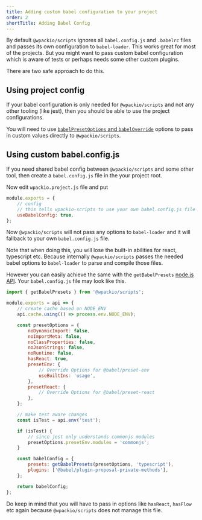 ```yaml
---
title: Adding custom babel configuration to your project
order: 2
shortTitle: Adding Babel Config
---
```


By default `@wpackio/scripts` ignores all `babel.config.js` and `.babelrc` files
and passes its own configuration to `babel-loader`. This works great for most of
the projects. But you might want to pass custom babel configuration which is
aware of tests or perhaps needs some other custom plugins.

There are two safe approach to do this.

## Using project config

If your babel configuration is only needed for `@wpackio/scripts` and not any
other tooling (like jest), then you should be able to use the project
configurations.

You will need to use
[`babelPresetOptions` and `babelOverride`](https://wpack.io/apis/project-configuration/#jsbabelpresetoptions-object--tsbabelpresetoptions-object)
options to pass in custom values directly to `@wpackio/scripts`.

## Using custom babel.config.js

If you need shared babel config between `@wpackio/scripts` and some other tool,
then create a `babel.config.js` file in the your project root.

Now edit `wpackio.project.js` file and put

```js
module.exports = {
	// config
	// this tells wpackio-scripts to use your own babel.config.js file
	useBabelConfig: true,
};
```

Now `@wpackio/scripts` will not pass any options to `babel-loader` and it will
fallback to your own `babel.config.js` file.

Note that when doing this, you will lose the built-in abilities for react,
typescript etc. Because internally `@wpackio/scripts` passes the needed babel
options to `babel-loader` to parse and compile those files.

However you can easily achieve the same with the `getBabelPresets`
[node.js API](/apis/node-api/). Your `babel.config.js` file may look like this.

```js
import { getBabelPresets } from '@wpackio/scripts';

module.exports = api => {
	// create cache based on NODE_ENV
	api.cache.using(() => process.env.NODE_ENV);

	const presetOptions = {
		noDynamicImport: false,
		noImportMeta: false,
		noClassProperties: false,
		noJsonStrings: false,
		noRuntime: false,
		hasReact: true,
		presetEnv: {
			// Override Options for @babel/preset-env
			useBuiltIns: 'usage',
		},
		presetReact: {
			// Override Options for @babel/preset-react
		},
	};

	// make test aware changes
	const isTest = api.env('test');

	if (isTest) {
		// since jest only understands commonjs modules
		presetOptions.presetEnv.modules = 'commonjs';
	}

	const babelConfig = {
		presets: getBabelPresets(presetOptions, 'typescript'),
		plugins: ['@babel/plugin-proposal-private-methods'],
	};

	return babelConfig;
};
```

Do keep in mind that you will have to pass in options like `hasReact`, `hasFlow`
etc again because `@wpackio/scripts` does not manage this file.
